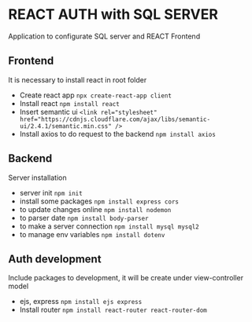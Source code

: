 # REACT AUTH with SQL SERVER

Application to configurate SQL server and REACT Frontend

## Frontend

It is necessary to install react in root folder

- Create react app `npx create-react-app client`
- Install react `npm install react`
- Insert semantic ui `<link rel="stylesheet" href="https://cdnjs.cloudflare.com/ajax/libs/semantic-ui/2.4.1/semantic.min.css" />`
- Install axios to do request to the backend `npm install axios`

## Backend

Server installation

- server init `npm init`
- install some packages `npm install express cors`
- to update changes online `npm install nodemon`
- to parser date `npm install body-parser`
- to make a server connection `npm install mysql mysql2`
- to manage env variables `npm install dotenv`

## Auth development

Include packages to development, it will be create under view-controller model

- ejs, express `npm install ejs express`
- Install router `npm install react-router react-router-dom`

